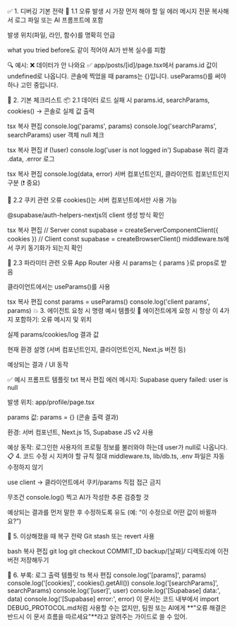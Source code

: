 ✅ 1. 디버깅 기본 전략
🧱 1.1 오류 발생 시 가장 먼저 해야 할 일
 에러 메시지 전문 복사해서 로그 파일 또는 AI 프롬프트에 포함

 발생 위치(파일, 라인, 함수)를 명확히 언급

 what you tried before도 같이 적어야 AI가 반복 실수를 피함

🔍 예시:
❌ 데이터가 안 나와요
✅ app/posts/[id]/page.tsx에서 params.id 값이 undefined로 나옵니다. 콘솔에 찍었을 때 params는 {}입니다. useParams()를 써야 하나 고민 중입니다.

🧪 2. 기본 체크리스트
📦 2.1 데이터 로드 실패 시
 params.id, searchParams, cookies() → 콘솔로 실제 값 출력

tsx
복사
편집
console.log('params', params)
console.log('searchParams', searchParams)
 user 객체 null 체크

tsx
복사
편집
if (!user) console.log('user is not logged in')
 Supabase 쿼리 결과 .data, .error 로그

tsx
복사
편집
console.log(data, error)
 서버 컴포넌트인지, 클라이언트 컴포넌트인지 구분 (❗ 중요)

🧁 2.2 쿠키 관련 오류
 cookies()는 서버 컴포넌트에서만 사용 가능

 @supabase/auth-helpers-nextjs의 client 생성 방식 확인

tsx
복사
편집
// Server
const supabase = createServerComponentClient({ cookies })
// Client
const supabase = createBrowserClient()
 middleware.ts에서 쿠키 동기화가 되는지 확인

🔗 2.3 파라미터 관련 오류
 App Router 사용 시 params는 { params }로 props로 받음

 클라이언트에서는 useParams()를 사용

tsx
복사
편집
const params = useParams()
console.log('client params', params)
💥 3. 에이전트 요청 시 명령 예시 템플릿
🎯 에이전트에게 요청 시 항상 이 4가지 포함하기:
오류 메시지 및 위치

실제 params/cookies/log 결과 값

현재 환경 설명 (서버 컴포넌트인지, 클라이언트인지, Next.js 버전 등)

예상되는 결과 / UI 동작

✅ 예시 프롬프트 템플릿
txt
복사
편집
에러 메시지:
Supabase query failed: user is null

발생 위치:
app/profile/page.tsx

params 값:
params = {} (콘솔 출력 결과)

환경:
서버 컴포넌트, Next.js 15, Supabase JS v2 사용

예상 동작:
로그인한 사용자의 프로필 정보를 불러와야 하는데 user가 null로 나옵니다.
📋 4. 코드 수정 시 지켜야 할 규칙
 절대 middleware.ts, lib/db.ts, .env 파일은 자동 수정하지 않기

 use client → 클라이언트에서 쿠키/params 직접 접근 금지

 무조건 console.log() 찍고 AI가 작성한 추론 검증할 것

 예상되는 결과를 먼저 말한 후 수정하도록 유도 (예: “이 수정으로 어떤 값이 바뀔까요?”)

🚨 5. 이상해졌을 때 복구 전략
 Git stash 또는 revert 사용

bash
복사
편집
git log
git checkout COMMIT_ID
 backup/[날짜]/ 디렉토리에 이전 버전 저장해두기

📌 6. 부록: 로그 출력 템플릿
ts
복사
편집
console.log('[params]', params)
console.log('[cookies]', cookies().getAll())
console.log('[searchParams]', searchParams)
console.log('[user]', user)
console.log('[Supabase] data:', data)
console.log('[Supabase] error:', error)
이 문서는 코드 내부에서 import DEBUG_PROTOCOL.md처럼 사용할 수는 없지만,
팀원 또는 AI에게 **"오류 해결은 반드시 이 문서 흐름을 따르세요"**라고 알려주는 가이드로 쓸 수 있어.